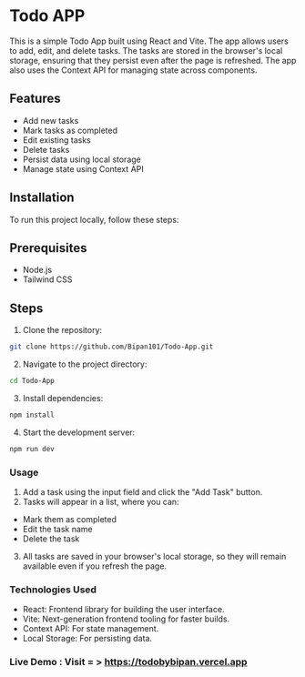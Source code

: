 # Todo APP

This is a simple Todo App built using React and Vite. The app allows users to add, edit, and delete tasks. The tasks are stored in the browser's local storage, ensuring that they persist even after the page is refreshed. The app also uses the Context API for managing state across components.

## Features
- Add new tasks
- Mark tasks as completed
- Edit existing tasks
- Delete tasks
- Persist data using local storage
- Manage state using Context API


## Installation
To run this project locally, follow these steps:

## Prerequisites
- Node.js
- Tailwind CSS

## Steps

1. Clone the repository:
```bash 
git clone https://github.com/Bipan101/Todo-App.git
```
2. Navigate to the project directory:
```bash
cd Todo-App
```
3. Install dependencies:
```bash 
npm install
```
4. Start the development server:
```bash
npm run dev
```

### Usage
1. Add a task using the input field and click the "Add Task" button.
2. Tasks will appear in a list, where you can:
  - Mark them as completed
  - Edit the task name
  - Delete the task
3. All tasks are saved in your browser's local storage, so they will remain available even if you refresh the page.

### Technologies Used
- React: Frontend library for building the user interface.
- Vite: Next-generation frontend tooling for faster builds.
- Context API: For state management.
- Local Storage: For persisting data.

### Live Demo : Visit = > https://todobybipan.vercel.app
